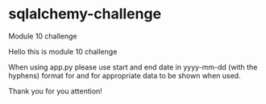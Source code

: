 # sqlalchemy-challenge
Module 10 challenge

Hello this is module 10 challenge

When using app.py please use start and end date in yyyy-mm-dd (with the hyphens) format for <start> and <end> for appropriate data to be shown when used.

Thank you for you attention!
